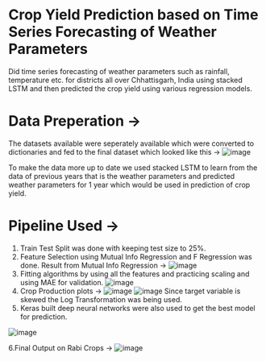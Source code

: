 # Crop Yield Prediction based on Time Series Forecasting of Weather Parameters

Did time series forecasting of weather parameters such as rainfall, temperature etc. for districts all over Chhattisgarh, India using stacked LSTM and then predicted the crop yield using various regression models. 

# Data Preperation ->
The datasets available were seperately available which were converted to dictionaries and fed to the final dataset which looked like this ->
![image](https://user-images.githubusercontent.com/98142436/162388271-76409b8d-20ab-4cc8-a860-d0de7ecd1d1a.png)

To make the data more up to date we used stacked LSTM to learn from the data of previous years that is the weather parameters and predicted weather parameters for 1 year 
which would be used in prediction of crop yield.

# Pipeline Used ->
1. Train Test Split was done with keeping test size to 25%.
2. Feature Selection using Mutual Info Regression and F Regression was done.
    Result from Mutual Info Regression ->
    ![image](https://user-images.githubusercontent.com/98142436/162388989-7b007e0c-e405-46a1-81ae-2c3139b99d63.png)
3. Fitting algorithms by using all the features and practicing scaling and using MAE for validation.
![image](https://user-images.githubusercontent.com/98142436/162389316-1db4f8de-600a-4fa0-bec3-6452731b4239.png)
4. Crop Production plots ->
![image](https://user-images.githubusercontent.com/98142436/162389481-0257d456-cbbf-40c6-9d2d-d5d343356c13.png)
![image](https://user-images.githubusercontent.com/98142436/162389503-54f15609-7480-4ac3-8f9b-44952e94f864.png)
Since target variable is skewed the Log Transformation was being used.
5. Keras built deep neural networks were also used to get the best model for prediction.

![image](https://user-images.githubusercontent.com/98142436/162389728-12a4ce5f-29af-4a4e-8657-6b7e16479000.png)

6.Final Output on Rabi Crops ->
![image](https://user-images.githubusercontent.com/98142436/162389891-44740056-3890-479a-a175-105cf130d026.png)
